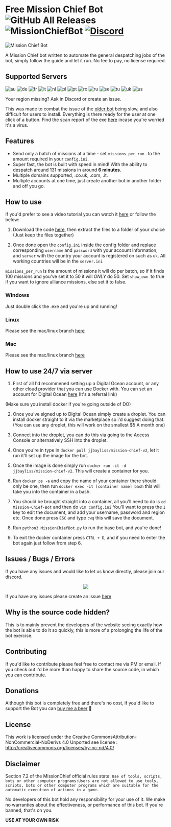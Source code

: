 # Free Mission Chief Bot ![GitHub All Releases](https://img.shields.io/github/downloads/jackbayliss/Mission-Chief-Bot/total?style=for-the-badge) ![MissionChiefBot](https://img.shields.io/github/v/release/jackbayliss/Mission-Chief-Bot?style=for-the-badge) [![Discord](https://img.shields.io/discord/703655404885901393.svg?label=Join%20Our%20Discord&logo=discord&logoColor=ffffff&color=7389D8&labelColor=6A7EC2)](https://discord.gg/Kp8PtPK)

![Mission Chief Bot](https://camo.githubusercontent.com/7ebf2f540206248fc4ee737e4d6989d7c4f9920e/68747470733a2f2f692e696d6775722e636f6d2f645a52336e686d2e676966)


A Mission Chief bot written to automate the general despatching jobs of the bot, simply follow the guide and let it run. No fee to pay, no license required.

## Supported Servers
![au](https://img.shields.io/badge/-AU-green)
![de](https://img.shields.io/badge/-DE-green)
![fr](https://img.shields.io/badge/-FR-green)
![it](https://img.shields.io/badge/-IT-green)
![nl](https://img.shields.io/badge/-NL-green)
![pl](https://img.shields.io/badge/-PL-green)
![pt](https://img.shields.io/badge/-PT-green)
![ro](https://img.shields.io/badge/-RO-green)
![ru](https://img.shields.io/badge/-RU-green)
![se](https://img.shields.io/badge/-SE-green)
![tu](https://img.shields.io/badge/-TU-green)
![uk](https://img.shields.io/badge/-UK-green)
![us](https://img.shields.io/badge/-US-green)


Your region missing? Ask in Discord or create an issue.



This was made to combat the issue of the [older bot](https://github.com/codesidian/Python-MissionChiefBot) being slow, and also difficult for users to install. Everything is there ready for the user at one click of a button.
Find the scan report of the exe [here](https://www.virustotal.com/gui/file-analysis/ODM5NDNhYjMzNjgwNjI0MDQ2ZDcwNTE4ODZkOTIzNjM6MTU4Nzc3NzYwMQ==/detection) incase you're worried it's a virus. 

## Features 
- Send only a batch of missions at a time - set `missions_per_run ` to the amount required in your `config.ini`.
- Super fast, the bot is built with speed in mind! With the ability to despatch around 131 missions in around **6 minutes**.
- Multiple domains supported, .co.uk, .com, .it.
- Multiple accounts at one time, just create another bot in another folder and off you go.


## How to use
If you'd prefer to see a video tutorial you can watch it [here](https://www.youtube.com/watch?v=9adxIIqONTw) or follow the below:

1. Download the code [here](https://github.com/jackbayliss/Mission-Chief-Bot/archive/master.zip), then extract the files to a folder of your choice (Just keep the files together)

2. Once done open the `config.ini` inside the config folder and replace corresponding `username` and `password` with your account information, and `server` with the country  your account is registered on such as `uk`. All working countries will be in the `server.ini`

`missions_per_run` is the amount of missions it will do per batch, so if it finds 100 missions and you've set it to 50 it will *ONLY* do 50. Set `show_own `to true if you want to ignore alliance missions, else set it to false.


### Windows
Just double click the .exe and you're up and running!

### Linux
Please see the mac/linux branch [here](https://github.com/jackbayliss/Mission-Chief-Bot/tree/mac)
 
 ### Mac
Please see the mac/linux branch [here](https://github.com/jackbayliss/Mission-Chief-Bot/tree/mac)


## How to use 24/7 via server

1. First of all I'd recommened setting up a Digital Ocean account, or any other cloud provider that you can use Docker with. You can set an account for Digital Ocean [here](https://m.do.co/c/741cf5923606) (It's a referral link)

(Make sure you install docker if you're going outside of DO)

2. Once you've signed up to Digital Ocean simply create a droplet. You can install docker straight to it via the marketplace so i'd suggest doing that. (You can use any droplet, this will work on the smallest $5 A month one)

3. Connect into the droplet, you can do this via going to the Access Console or alternatively SSH into the droplet.

4. Once you're in type in `docker pull jjbayliss/mission-chief-v2`, let it run it'll set up the image for the bot. 
 
5. Once the image is done simply run `docker run -it -d jjbayliss/mission-chief-v2`. This will create a container for you.

6. Run `docker ps -a` and copy the name of your container there should only be one, then run `docker exec -it [container name] bash` this will take you into the container in a bash.

7. You should be brought straight into a container, all you'll need to do is `cd Mission-Chief-Bot` and then do `vim config.ini` 
You'll want to press the `I` key to edit the document, and add your username, password and region etc. Once done press `ESC` and type `:wq` this will save the document.

8. Run `python3 MissionChiefBot.py` to run the base bot, and you're done!

9. To exit the docker container press `CTRL + D`, and if you need to enter the bot again just follow from step 6.

## Issues / Bugs / Errors

If you have any issues and would like to let us know directly, please join our discord.
<p align="center">
  <a href="https://discord.gg/Kp8PtPK">
    <img src="https://discordapp.com/api/guilds/703655404885901393/widget.png?style=banner2" />
  </a>
</p>

If you have any issues please create an issue [here](https://github.com/codesidian/Python-MissionChiefBot/issues)

## Why is the source code hidden?
This is to mainly prevent the developers of the website seeing exactly how the bot is able to do it so quickly, this is more of a prolonging the life of the bot exercise. 

## Contributing

If you'd like to contribute please feel free to contact me via PM or email. If you check out I'd be more than happy to share the source code, in which you can contribute.

## Donations
Although this bot is completely free and there's no cost, if you'd like to support the Bot you can [buy me a beer](https://www.paypal.me/jackbaylissdev) :beer:

## License

This work is licensed under the Creative CommonsAttribution-NonCommercial-NoDerivs 4.0 Unported see license : http://creativecommons.org/licenses/by-nc-nd/4.0/



## Disclaimer
Section 7.2 of the MissionChief official rules state:
`Use of tools, scripts, bots or other computer programs:Users are not allowed to use tools, scripts, bots or other computer programs which are suitable for the automatic execution of actions in a game.`

No developers of this bot hold any responsibility for your use of it. We make no warranties about the effectiveness, or performance of this bot. If you're banned, that's on you. 

**USE AT YOUR OWN RISK**
